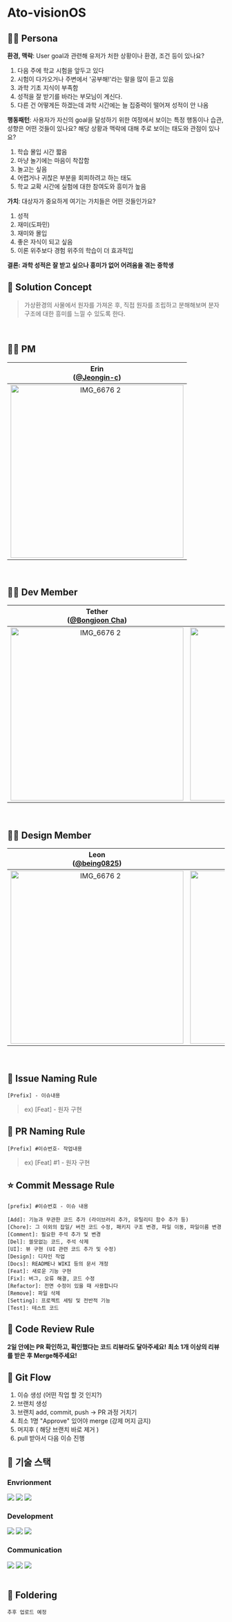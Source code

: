 # Ato-visionOS
## 👦🏻 **Persona**
**환경, 맥락**: User goal과 관련해 유저가 처한 상황이나 환경, 조건 등이 있나요?
  1. 다음 주에 학교 시험을 앞두고 있다
  2. 시험이 다가오거나 주변에서 '공부해!'라는 말을 많이 듣고 있음
  3. 과학 기초 지식이 부족함
  4. 성적을 잘 받기를 바라는 부모님이 계신다.
  5. 다른 건 어떻게든 하겠는데 과학 시간에는 늘 집중력이 떨어져 성적이 안 나옴

**행동패턴**: 
사용자가 자신의 goal을 달성하기 위한 여정에서 보이는 특정 행동이나 습관, 성향은 어떤 것들이 있나요?
해당 상황과 맥락에 대해 주로 보이는 태도와 관점이 있나요?
  1. 학습 몰입 시간 짧음
  2. 마냥 놀기에는 마음이 착잡함
  3. 놀고는 싶음
  4. 어렵거나 귀찮은 부분을 회피하려고 하는 태도
  5. 학교 교확 시간에 실험에 대한 참여도와 흥미가 높음

**가치**: 대상자가 중요하게 여기는 가치들은 어떤 것들인가요?
  1. 성적
  2. 재미(도파민)
  3. 재미와 몰입
  4. 좋은 자식이 되고 싶음
  5. 이론 위주보다 경험 위주의 학습이 더 효과적입

**결론: 과학 성적은 잘 받고 싶으나 흥미가 없어 어려움을 겪는 중학생**
<br>

## 🌟 **Solution Concept**
> 가상환경의 사물에서 원자를 가져온 후, 직접 원자를 조립하고 분해해보며 분자구조에 대한 흥미를 느낄 수 있도록 한다.
<br>

## **🧑‍💻 PM**
| Erin<br/>([@Jeongin-c](https://github.com/Jeongin-c)) |
| :---: |
| <img width="400" alt="IMG_6676 2" src="https://avatars.githubusercontent.com/u/205946876?v=4"> |
<br>

## **🧑‍💻 Dev Member**
| Tether<br/>([@Bongjoon Cha](https://github.com/bongjooncha)) | Mary<br/>([@Ellyhs](https://github.com/Ellyhs)) | My<br/>([@wjdalswl](https://github.com/wjdalswl)) |
| :---: | :---: | :---: |
| <img width="400" alt="IMG_6676 2" src="https://avatars.githubusercontent.com/u/111486323?v=4"> | <img width="400" alt="IMG_6678" src="https://avatars.githubusercontent.com/u/143228122?v=4"> | <img width="400" alt="IMG_6677" src="https://avatars.githubusercontent.com/u/109158284?v=4"> |
<br>

## **🧑‍💻 Design Member**
| Leon<br/>([@being0825](https://github.com/being0825)) | Yuha<br/>([@wyuhau2](https://github.com/yuhau2)) |
| :---: | :---: |
| <img width="400" alt="IMG_6676 2" src="https://github.com/user-attachments/assets/23176f83-ba2f-4589-b19b-db4cf7524056" /> | <img width="400" alt="IMG_6678" src="https://avatars.githubusercontent.com/u/213007373?v=4"> |
<br>

## **📌 Issue Naming Rule**

`[Prefix] - 이슈내용`

> ex) [Feat] - 원자 구현


## **📌 PR Naming Rule**

`[Prefix] #이슈번호- 작업내용`

> ex) [Feat] #1 - 원자 구현


## **⭐️ Commit Message Rule**

`[prefix] #이슈번호 - 이슈 내용`

```
[Add]: 기능과 무관한 코드 추가 (라이브러리 추가, 유틸리티 함수 추가 등)
[Chore]: 그 이외의 잡일/ 버전 코드 수정, 패키지 구조 변경, 파일 이동, 파일이름 변경
[Comment]: 필요한 주석 추가 및 변경
[Del]: 쓸모없는 코드, 주석 삭제
[UI]: 뷰 구현 (UI 관련 코드 추가 및 수정)
[Design]: 디자인 작업
[Docs]: README나 WIKI 등의 문서 개정
[Feat]: 새로운 기능 구현
[Fix]: 버그, 오류 해결, 코드 수정
[Refactor]: 전면 수정이 있을 때 사용합니다
[Remove]: 파일 삭제
[Setting]: 프로젝트 세팅 및 전반적 기능
[Test]: 테스트 코드
```

## **📌 Code Review Rule**

**2일 안에는 PR 확인하고, 확인했다는 코드 리뷰라도 달아주세요!**
**최소 1개 이상의 리뷰를 받은 후 Merge해주세요!**


## **📌 Git Flow**

1. 이슈 생성 (어떤 작업 할 것 인지?)
2. 브랜치 생성
3. 브랜치 add, commit, push → PR 과정 거치기
4. 최소 1명 "Approve" 있어야 merge (강제 머지 금지)
5. 머지후 ( 해당 브랜치 바로 제거 )
6. pull 받아서 다음 이슈 진행


## 🔎 기술 스택
### Envrionment
<div align="left">
<img src="https://img.shields.io/badge/git-%23F05033.svg?style=for-the-badge&logo=git&logoColor=white" />
<img src="https://img.shields.io/badge/github-%23121011.svg?style=for-the-badge&logo=github&logoColor=white" />
<img src="https://img.shields.io/badge/SPM-FA7343?style=for-the-badge&logo=swift&logoColor=white" />
</div>

### Development
<div align="left">
<img src="https://img.shields.io/badge/Xcode-007ACC?style=for-the-badge&logo=Xcode&logoColor=white" />
<img src="https://img.shields.io/badge/SwiftUI-42A5F5?style=for-the-badge&logo=swift&logoColor=white" />
<img src="https://img.shields.io/badge/Combine-FF2D55?style=for-the-badge&logo=apple&logoColor=white" />
</div>

### Communication
<div align="left">
<img src="https://img.shields.io/badge/Miro-FFFC00.svg?style=for-the-badge&logo=Miro&logoColor=050038" />
<img src="https://img.shields.io/badge/Notion-white.svg?style=for-the-badge&logo=Notion&logoColor=000000" />
<img src="https://img.shields.io/badge/Figma-F24E1E?style=for-the-badge&logo=figma&logoColor=white" />
</div>

<br>

## **📂 Foldering**

```
추후 업로드 예정
```

